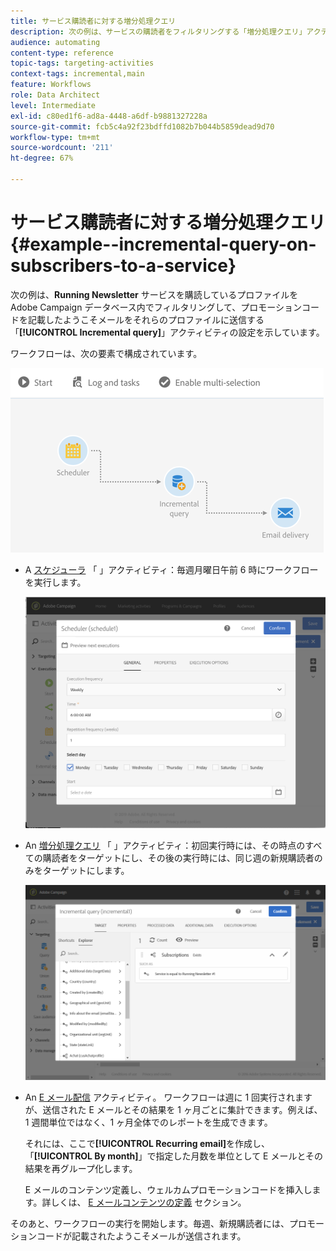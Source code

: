 ```yaml
---
title: サービス購読者に対する増分処理クエリ
description: 次の例は、サービスの購読者をフィルタリングする「増分処理クエリ」アクティビティの設定方法を示しています。
audience: automating
content-type: reference
topic-tags: targeting-activities
context-tags: incremental,main
feature: Workflows
role: Data Architect
level: Intermediate
exl-id: c80ed1f6-ad8a-4448-a6df-b9881327228a
source-git-commit: fcb5c4a92f23bdffd1082b7b044b5859dead9d70
workflow-type: tm+mt
source-wordcount: '211'
ht-degree: 67%

---
```


# サービス購読者に対する増分処理クエリ {#example--incremental-query-on-subscribers-to-a-service}

次の例は、**Running Newsletter** サービスを購読しているプロファイルを Adobe Campaign データベース内でフィルタリングして、プロモーションコードを記載したようこそメールをそれらのプロファイルに送信する「**[!UICONTROL Incremental query]**」アクティビティの設定を示しています。

ワークフローは、次の要素で構成されています。

![](assets/incremental_query_example1.png)

* A [スケジューラ](../../automating/using/scheduler.md) 「 」アクティビティ：毎週月曜日午前 6 時にワークフローを実行します。

   ![](assets/incremental_query_example2.png)

* An [増分処理クエリ](../../automating/using/incremental-query.md) 「 」アクティビティ：初回実行時には、その時点のすべての購読者をターゲットにし、その後の実行時には、同じ週の新規購読者のみをターゲットにします。

   ![](assets/incremental_query_example3.png)

* An [E メール配信](../../automating/using/email-delivery.md) アクティビティ。 ワークフローは週に 1 回実行されますが、送信された E メールとその結果を 1 ヶ月ごとに集計できます。例えば、1 週間単位ではなく、1 ヶ月全体でのレポートを生成できます。

   それには、ここで&#x200B;**[!UICONTROL Recurring email]**&#x200B;を作成し、「**[!UICONTROL By month]**」で指定した月数を単位として E メールとその結果を再グループ化します。

   E メールのコンテンツ定義し、ウェルカムプロモーションコードを挿入します。詳しくは、 [E メールコンテンツの定義](../../designing/using/personalization.md) セクション。

そのあと、ワークフローの実行を開始します。毎週、新規購読者には、プロモーションコードが記載されたようこそメールが送信されます。
